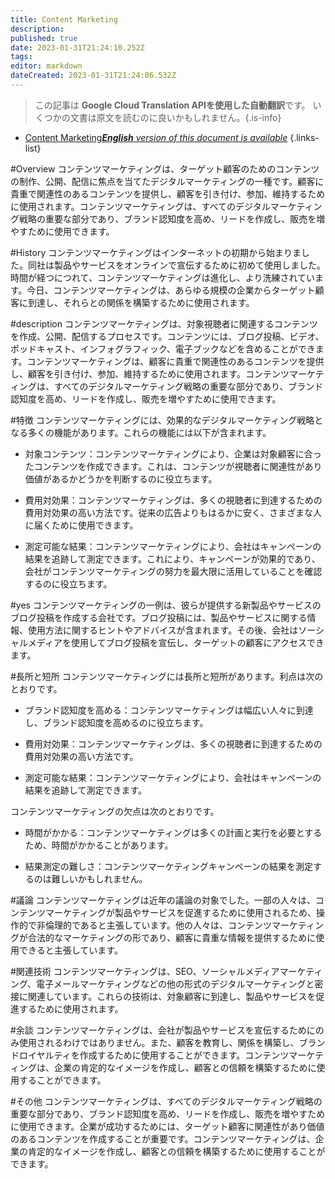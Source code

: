 ```yaml
---
title: Content Marketing
description: 
published: true
date: 2023-01-31T21:24:10.252Z
tags: 
editor: markdown
dateCreated: 2023-01-31T21:24:06.532Z
---
```


> この記事は **Google Cloud Translation APIを使用した自動翻訳**です。
いくつかの文書は原文を読むのに良いかもしれません。{.is-info}

- [Content Marketing***English** version of this document is available*](/en/Knowledge-base/Dictionary/content-marketing)
{.links-list}


#Overview
コンテンツマーケティングは、ターゲット顧客のためのコンテンツの制作、公開、配信に焦点を当てたデジタルマーケティングの一種です。顧客に貴重で関連性のあるコンテンツを提供し、顧客を引き付け、参加、維持するために使用されます。コンテンツマーケティングは、すべてのデジタルマーケティング戦略の重要な部分であり、ブランド認知度を高め、リードを作成し、販売を増やすために使用できます。

#History
コンテンツマーケティングはインターネットの初期から始まりました。同社は製品やサービスをオンラインで宣伝するために初めて使用しました。時間が経つにつれて、コンテンツマーケティングは進化し、より洗練されています。今日、コンテンツマーケティングは、あらゆる規模の企業からターゲット顧客に到達し、それらとの関係を構築するために使用されます。

#description
コンテンツマーケティングは、対象視聴者に関連するコンテンツを作成、公開、配信するプロセスです。コンテンツには、ブログ投稿、ビデオ、ポッドキャスト、インフォグラフィック、電子ブックなどを含めることができます。コンテンツマーケティングは、顧客に貴重で関連性のあるコンテンツを提供し、顧客を引き付け、参加、維持するために使用されます。コンテンツマーケティングは、すべてのデジタルマーケティング戦略の重要な部分であり、ブランド認知度を高め、リードを作成し、販売を増やすために使用できます。

#特徴
コンテンツマーケティングには、効果的なデジタルマーケティング戦略となる多くの機能があります。これらの機能には以下が含まれます。

- 対象コンテンツ：コンテンツマーケティングにより、企業は対象顧客に合ったコンテンツを作成できます。これは、コンテンツが視聴者に関連性があり価値があるかどうかを判断するのに役立ちます。

- 費用対効果：コンテンツマーケティングは、多くの視聴者に到達するための費用対効果の高い方法です。従来の広告よりもはるかに安く、さまざまな人に届くために使用できます。

- 測定可能な結果：コンテンツマーケティングにより、会社はキャンペーンの結果を追跡して測定できます。これにより、キャンペーンが効果的であり、会社がコンテンツマーケティングの努力を最大限に活用していることを確認するのに役立ちます。

#yes
コンテンツマーケティングの一例は、彼らが提供する新製品やサービスのブログ投稿を作成する会社です。ブログ投稿には、製品やサービスに関する情報、使用方法に関するヒントやアドバイスが含まれます。その後、会社はソーシャルメディアを使用してブログ投稿を宣伝し、ターゲットの顧客にアクセスできます。

#長所と短所
コンテンツマーケティングには長所と短所があります。利点は次のとおりです。

- ブランド認知度を高める：コンテンツマーケティングは幅広い人々に到達し、ブランド認知度を高めるのに役立ちます。

- 費用対効果：コンテンツマーケティングは、多くの視聴者に到達するための費用対効果の高い方法です。

- 測定可能な結果：コンテンツマーケティングにより、会社はキャンペーンの結果を追跡して測定できます。

コンテンツマーケティングの欠点は次のとおりです。

- 時間がかかる：コンテンツマーケティングは多くの計画と実行を必要とするため、時間がかかることがあります。

- 結果測定の難しさ：コンテンツマーケティングキャンペーンの結果を測定するのは難しいかもしれません。

#議論
コンテンツマーケティングは近年の議論の対象でした。一部の人々は、コンテンツマーケティングが製品やサービスを促進するために使用されるため、操作的で非倫理的であると主張しています。他の人々は、コンテンツマーケティングが合法的なマーケティングの形であり、顧客に貴重な情報を提供するために使用できると主張しています。

#関連技術
コンテンツマーケティングは、SEO、ソーシャルメディアマーケティング、電子メールマーケティングなどの他の形式のデジタルマーケティングと密接に関連しています。これらの技術は、対象顧客に到達し、製品やサービスを促進するために使用されます。

#余談
コンテンツマーケティングは、会社が製品やサービスを宣伝するためにのみ使用されるわけではありません。また、顧客を教育し、関係を構築し、ブランドロイヤルティを作成するために使用することができます。コンテンツマーケティングは、企業の肯定的なイメージを作成し、顧客との信頼を構築するために使用することができます。

#その他
コンテンツマーケティングは、すべてのデジタルマーケティング戦略の重要な部分であり、ブランド認知度を高め、リードを作成し、販売を増やすために使用できます。企業が成功するためには、ターゲット顧客に関連性があり価値のあるコンテンツを作成することが重要です。コンテンツマーケティングは、企業の肯定的なイメージを作成し、顧客との信頼を構築するために使用することができます。